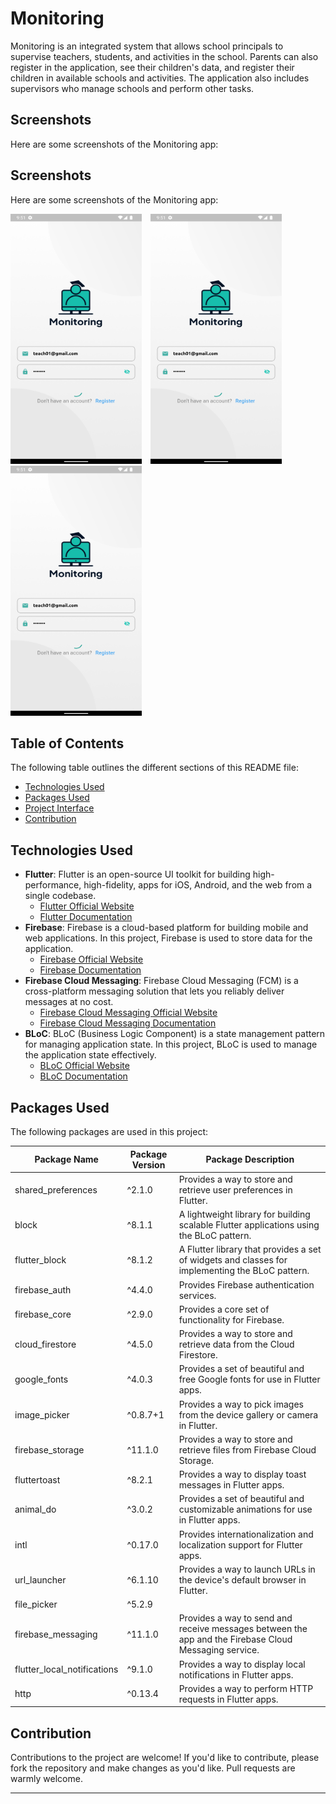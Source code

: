 # Monitoring

Monitoring is an integrated system that allows school principals to supervise teachers, students, and activities in the school. Parents can also register in the application, see their children's data, and register their children in available schools and activities. The application also includes supervisors who manage schools and perform other tasks.

## Screenshots

Here are some screenshots of the Monitoring app:

## Screenshots

Here are some screenshots of the Monitoring app:

<img src="assets/screenshots/Screenshot_1681977065.png" width="210" height="400" style="margin-right: 10px" /> <img src="assets/screenshots/Screenshot_1681977065.png" width="210" height="400" style="margin-right: 10px" /><img src="assets/screenshots/Screenshot_1681977065.png" width="210" height="400" />




## Table of Contents

The following table outlines the different sections of this README file:

- [Technologies Used](#technologies-used)
- [Packages Used](#packages-used)
- [Project Interface](#project-interface)
- [Contribution](#contribution)

## Technologies Used

- **Flutter**: Flutter is an open-source UI toolkit for building high-performance, high-fidelity, apps for iOS, Android, and the web from a single codebase. 
  - [Flutter Official Website](https://flutter.dev/)
  - [Flutter Documentation](https://flutter.dev/docs)
- **Firebase**: Firebase is a cloud-based platform for building mobile and web applications. In this project, Firebase is used to store data for the application.
  - [Firebase Official Website](https://firebase.google.com/)
  - [Firebase Documentation](https://firebase.google.com/docs)
- **Firebase Cloud Messaging**: Firebase Cloud Messaging (FCM) is a cross-platform messaging solution that lets you reliably deliver messages at no cost.
  - [Firebase Cloud Messaging Official Website](https://firebase.google.com/products/cloud-messaging)
  - [Firebase Cloud Messaging Documentation](https://firebase.google.com/docs/cloud-messaging)
- **BLoC**: BLoC (Business Logic Component) is a state management pattern for managing application state. In this project, BLoC is used to manage the application state effectively.
  - [BLoC Official Website](https://bloclibrary.dev/)
  - [BLoC Documentation](https://bloclibrary.dev/#/)

## Packages Used

The following packages are used in this project:

| Package Name | Package Version | Package Description |
| --- | --- | --- |
| shared_preferences | ^2.1.0 | Provides a way to store and retrieve user preferences in Flutter. |
| block | ^8.1.1 | A lightweight library for building scalable Flutter applications using the BLoC pattern. |
| flutter_block | ^8.1.2 | A Flutter library that provides a set of widgets and classes for implementing the BLoC pattern. |
| firebase_auth | ^4.4.0 | Provides Firebase authentication services. |
| firebase_core | ^2.9.0 | Provides a core set of functionality for Firebase. |
| cloud_firestore | ^4.5.0 | Provides a way to store and retrieve data from the Cloud Firestore. |
| google_fonts | ^4.0.3 | Provides a set of beautiful and free Google fonts for use in Flutter apps. |
| image_picker | ^0.8.7+1 | Provides a way to pick images from the device gallery or camera in Flutter. |
| firebase_storage | ^11.1.0 | Provides a way to store and retrieve files from Firebase Cloud Storage. |
| fluttertoast | ^8.2.1 | Provides a way to display toast messages in Flutter apps. |
| animal_do | ^3.0.2 | Provides a set of beautiful and customizable animations for use in Flutter apps. |
| intl | ^0.17.0 | Provides internationalization and localization support for Flutter apps. |
| url_launcher | ^6.1.10 | Provides a way to launch URLs in the device's default browser in Flutter. |
| file_picker | ^5.2.9 |
| firebase_messaging | ^11.1.0 | Provides a way to send and receive messages between the app and the Firebase Cloud Messaging service. |
| flutter_local_notifications | ^9.1.0 | Provides a way to display local notifications in Flutter apps. |
|http | ^0.13.4 | Provides a way to perform HTTP requests in Flutter apps. |
## Contribution

Contributions to the project are welcome! If you'd like to contribute, please fork the repository and make changes as you'd like. Pull requests are warmly welcome.


---
